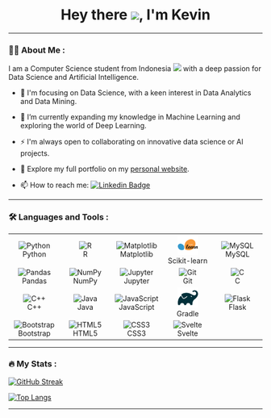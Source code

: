 <h1 align="center">
  Hey there
  <img src="https://media.giphy.com/media/hvRJCLFzcasrR4ia7z/giphy.gif" width="30px"/>, I'm Kevin
</h1>

---

### :man_technologist: About Me :
I am a Computer Science student from Indonesia <img src="https://media.giphy.com/media/WUlplcMpOCEmTGBtBW/giphy.gif" width="30"> with a deep passion for Data Science and Artificial Intelligence.
- :telescope: I'm focusing on Data Science, with a keen interest in Data Analytics and Data Mining.

- :seedling: I’m currently expanding my knowledge in Machine Learning and exploring the world of Deep Learning.

- :zap: I'm always open to collaborating on innovative data science or AI projects.

- :briefcase: Explore my full portfolio on my [personal website](https://www.kevin-jo.com).

- :mailbox: How to reach me: [![Linkedin Badge](https://img.shields.io/badge/-LinkedIn-blue?style=flat&logo=Linkedin&logoColor=white)](https://www.linkedin.com/in/kevin-joseph-handoyo/)

---

### :hammer_and_wrench: Languages and Tools :
<table>
  <tr>
    <td align="center" width="96">
      <img src="https://cdn.jsdelivr.net/gh/devicons/devicon/icons/python/python-original.svg" width="40" height="40" alt="Python"/><br>Python
    </td>
    <td align="center" width="96">
      <img src="https://cdn.jsdelivr.net/gh/devicons/devicon/icons/r/r-original.svg" width="40" height="40" alt="R"/><br>R
    </td>
    <td align="center" width="96">
      <img src="https://cdn.jsdelivr.net/gh/devicons/devicon/icons/matplotlib/matplotlib-original.svg" width="40" height="40" alt="Matplotlib"/><br>Matplotlib
    </td>
    <td align="center" width="96">
      <img src="https://github.com/devicons/devicon/blob/v2.16.0/icons/scikitlearn/scikitlearn-original.svg" width="40" height="40" alt="Scikit-learn"/><br>Scikit-learn
    </td>
    <td align="center" width="96">
      <img src="https://cdn.jsdelivr.net/gh/devicons/devicon/icons/mysql/mysql-original.svg" width="40" height="40" alt="MySQL"/><br>MySQL
    </td>
  </tr>
  <tr>
    <td align="center" width="96">
      <img src="https://cdn.jsdelivr.net/gh/devicons/devicon/icons/pandas/pandas-original.svg" width="40" height="40" alt="Pandas"/><br>Pandas
    </td>
    <td align="center" width="96">
      <img src="https://cdn.jsdelivr.net/gh/devicons/devicon/icons/numpy/numpy-original.svg" width="40" height="40" alt="NumPy"/><br>NumPy
    </td>
    <td align="center" width="96">
      <img src="https://cdn.jsdelivr.net/gh/devicons/devicon/icons/jupyter/jupyter-original.svg" width="40" height="40" alt="Jupyter"/><br>Jupyter
    </td>
    <td align="center" width="96">
      <img src="https://cdn.jsdelivr.net/gh/devicons/devicon/icons/git/git-original.svg" width="40" height="40" alt="Git"/><br>Git
    </td>
    <td align="center" width="96">
      <img src="https://cdn.jsdelivr.net/gh/devicons/devicon/icons/c/c-original.svg" width="40" height="40" alt="C"/><br>C
    </td>
  </tr>
  <tr>
    <td align="center" width="96">
      <img src="https://cdn.jsdelivr.net/gh/devicons/devicon/icons/cplusplus/cplusplus-original.svg" width="40" height="40" alt="C++"/><br>C++
    </td>
    <td align="center" width="96">
      <img src="https://cdn.jsdelivr.net/gh/devicons/devicon/icons/java/java-original.svg" width="40" height="40" alt="Java"/><br>Java
    </td>
    <td align="center" width="96">
      <img src="https://cdn.jsdelivr.net/gh/devicons/devicon/icons/javascript/javascript-original.svg" width="40" height="40" alt="JavaScript"/><br>JavaScript
    </td>
    <td align="center" width="96">
      <img src="https://github.com/devicons/devicon/blob/v2.16.0/icons/gradle/gradle-original.svg" width="40" height="40" alt="Gradle"/><br>Gradle
    </td>
    <td align="center" width="96">
      <img src="https://cdn.jsdelivr.net/gh/devicons/devicon/icons/flask/flask-original.svg" width="40" height="40" alt="Flask"/><br>Flask
    </td>
  </tr>
  <tr>
    <td align="center" width="96">
      <img src="https://cdn.jsdelivr.net/gh/devicons/devicon/icons/bootstrap/bootstrap-original.svg" width="40" height="40" alt="Bootstrap"/><br>Bootstrap
    </td>
    <td align="center" width="96">
      <img src="https://cdn.jsdelivr.net/gh/devicons/devicon/icons/html5/html5-original.svg" width="40" height="40" alt="HTML5"/><br>HTML5
    </td>
    <td align="center" width="96">
      <img src="https://cdn.jsdelivr.net/gh/devicons/devicon/icons/css3/css3-original.svg" width="40" height="40" alt="CSS3"/><br>CSS3
    </td>
    <td align="center" width="96">
      <img src="https://cdn.jsdelivr.net/gh/devicons/devicon/icons/svelte/svelte-original.svg" width="40" height="40" alt="Svelte"/><br>Svelte
    </td>
  </tr>
</table>

---

### :fire: My Stats :
[![GitHub Streak](http://github-readme-streak-stats.herokuapp.com?user=CicakBelanda&theme=dark&background=000000)](https://git.io/streak-stats)

[![Top Langs](https://github-readme-stats.vercel.app/api/top-langs/?username=CicakBelanda&layout=compact&theme=vision-friendly-dark)](https://github.com/anuraghazra/github-readme-stats)

---
